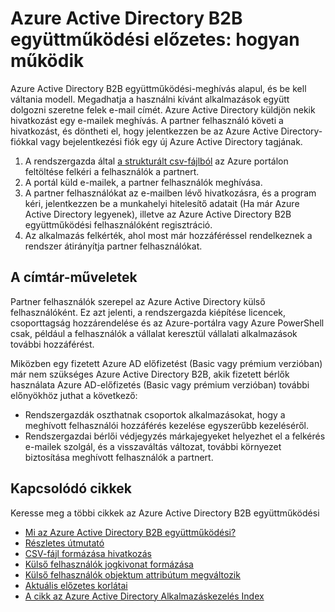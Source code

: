 <properties
   pageTitle="Azure Active Directory B2B együttműködési előzetes: hogyan működik |} Microsoft Azure"
   description="Ismerteti, hogyan Azure Active Directory B2B együttműködési támogatja, mivel az üzleti partnereket a vállalati alkalmazások szelektív eléréséhez a vállalatot érintő kapcsolatok"
   services="active-directory"
   documentationCenter=""
   authors="viv-liu"
   manager="cliffdi"
   editor=""
   tags=""/>

<tags
   ms.service="active-directory"
   ms.devlang="NA"
   ms.topic="article"
   ms.tgt_pltfrm="NA"
   ms.workload="identity"
   ms.date="05/09/2016"
   ms.author="viviali"/>

# <a name="azure-ad-b2b-collaboration-preview-how-it-works"></a>Azure Active Directory B2B együttműködési előzetes: hogyan működik
Azure Active Directory B2B együttműködési-meghívás alapul, és be kell váltania modell. Megadhatja a használni kívánt alkalmazások együtt dolgozni szeretne felek e-mail címét. Azure Active Directory küldjön nekik hivatkozást egy e-mailek meghívás. A partner felhasználó követi a hivatkozást, és döntheti el, hogy jelentkezzen be az Azure Active Directory-fiókkal vagy bejelentkezési fiók egy új Azure Active Directory tagjának.

1. A rendszergazda által [a strukturált csv-fájlból](active-directory-b2b-references-csv-file-format.md) az Azure portálon feltöltése felkéri a felhasználók a partnert.
2. A portál küld e-mailek, a partner felhasználók meghívása.
3. A partner felhasználókat az e-mailben lévő hivatkozásra, és a program kéri, jelentkezzen be a munkahelyi hitelesítő adatait (Ha már Azure Active Directory legyenek), illetve az Azure Active Directory B2B együttműködési felhasználóként regisztráció.
4. Az alkalmazás felkérték, ahol most már hozzáféréssel rendelkeznek a rendszer átirányítja partner felhasználókat.

## <a name="directory-operations"></a>A címtár-műveletek
Partner felhasználók szerepel az Azure Active Directory külső felhasználóként. Ez azt jelenti, a rendszergazda kiépítése licencek, csoporttagság hozzárendelése és az Azure-portálra vagy Azure PowerShell csak, például a felhasználók a vállalat keresztül vállalati alkalmazások további hozzáférést.

Miközben egy fizetett Azure AD előfizetést (Basic vagy prémium verzióban) már nem szükséges Azure Active Directory B2B, akik fizetett bérlők használata Azure AD-előfizetés (Basic vagy prémium verzióban) további előnyökhöz juthat a következő:

 - Rendszergazdák oszthatnak csoportok alkalmazásokat, hogy a meghívott felhasználói hozzáférés kezelése egyszerűbb kezeléséről.
 - Rendszergazdai bérlői védjegyzés márkajegyeket helyezhet el a felkérés e-mailek szolgál, és a visszaváltás változat, további környezet biztosítása meghívott felhasználók a partnert.

## <a name="related-articles"></a>Kapcsolódó cikkek
 Keresse meg a többi cikkek az Azure Active Directory B2B együttműködési

 - [Mi az Azure Active Directory B2B együttműködési?](active-directory-b2b-what-is-azure-ad-b2b.md)
 - [Részletes útmutató](active-directory-b2b-detailed-walkthrough.md)
 - [CSV-fájl formázása hivatkozás](active-directory-b2b-references-csv-file-format.md)
 - [Külső felhasználók jogkivonat formázása](active-directory-b2b-references-external-user-token-format.md)
 - [Külső felhasználók objektum attribútum megváltozik](active-directory-b2b-references-external-user-object-attribute-changes.md)
 - [Aktuális előzetes korlátai](active-directory-b2b-current-preview-limitations.md)
 - [A cikk az Azure Active Directory Alkalmazáskezelés Index](active-directory-apps-index.md)
